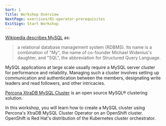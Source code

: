 ```yaml
---
Sort: 1
Title: Workshop Overview
NextPage: exercises/01-operator-prerequisites
ExitSign: Start Workshop
---
```


[Wikipedia describes MySQL][wiki-mysql] as:

> a relational database management system (RDBMS). Its name is a combination of "My", the name of co-founder Michael Widenius's daughter, and "SQL", the abbreviation for Structured Query Language.

MySQL applications at large scale usually require a MySQL server cluster for performance and reliability. Managing such a cluster involves setting up communication and authentication between the members, designating write leaders and read followers, and other intricacies.

[Percona XtraDB MySQL Cluster][pxchome] is an open source MySQL® clustering solution.

In this workshop, you will learn how to create a MySQL cluster using Percona's XtraDB MySQL Cluster Operator on an OpenShift cluster. OpenShift is Red Hat's distribution of the Kubernetes cluster orchestrator.

[pxchome]: https://www.percona.com/software/mysql-database/percona-xtradb-cluster
[wiki-mysql]: https://en.wikipedia.org/wiki/MySQL

